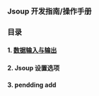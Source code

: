 ### Jsoup 开发指南/操作手册

### 目录

#### 1. [数据输入与输出](guideline/jsoup-cookbook/org/guideline/sections01/README.md)
#### 2. Jsoup 设置选项
#### 3. pendding add
